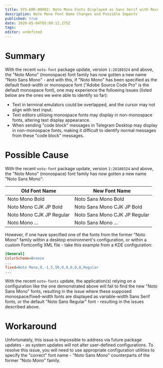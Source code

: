 ```yaml
---
title: SYS-ERR-00002: Noto Mono Fonts Displayed as Sans Serif with Recent Font Package Update
description: Noto Mono Font Name Changes and Possible Impacts
published: true
date: 2020-05-04T05:09:12.275Z
tags: 
editor: undefined
---
```


# Summary

With the recent `noto-font` package update, version `1:20180324` and above, the "Noto Mono" (monospace) font family has now gotten a new name "Noto Sans Mono" - and with this, if "Noto Mono" has been specified as the default fixed-width or monospace font ("Adobe Source Code Pro" is the default monospace font), one may experience the following issues (listed below are the ones we were able to identify so far):

- Text in terminal emulators could be overlapped, and the cursor may not align with text input.
- Text editors utilising monospace fonts may display in non-monospace fonts, altering text display appearance.
- When sending "code block" messages in Telegram Desktop may display in non-monospace fonts, making it difficult to identify normal messages from these "code block" messages.

# Possible Cause

With the recent `noto-font` package update, version `1:20180324` and above, the "Noto Mono" (monospace) font family has now gotten a new name "Noto Sans Mono":

| Old Font Name | New Font Name |
|-------------------------|--------------------------|
| Noto Mono Bold | Noto Sans Mono Bold |
| Noto Mono CJK JP Bold | Noto Sans Mono CJK JP Bold |
| Noto Mono CJK JP Regular | Noto Sans Mono CJK JP Regular |
| Noto Mono ... |Noto Sans Mono ... |

However, if one have specified one of the fonts from the former "Noto Mono" family within a desktop environment's configuration, or within a custom Fontconfig XML file - take this example from a KDE configuration:

```ini
[General]
ColorScheme=Breeze
...
fixed=Noto Mono,9,-1,5,50,0,0,0,0,0,Regular
...
```

With the recent `noto-fonts` update, the application(s) relying on a configuration like the one demonstrated above will fail to find the new "Noto Sans Mono" fonts, resulting in the issue where these supposed monospace/fixed-width fonts are displayed as variable-width Sans Serif fonts, or the default "Noto Sans Regular" font - resulting in the issues described above.

# Workaround

Unfortunately, this issue is impossible to address via future package updates - as system updates will not alter user-defined configurations. To resolve this issue, you will need to use appropriate configuration utilities to specify the "correct" font name - "Noto Sans Mono" counterparts of the former "Noto Mono" family.
